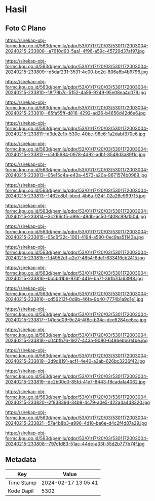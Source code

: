 # Hasil

## Foto C Plano

https://sirekap-obj-formc.kpu.go.id/563d/pemilu/pdpr/53/01/17/20/03/5301172003004-20240215-233808--a7610d63-5aa1-4f96-a59c-45729d37af97.jpg

https://sirekap-obj-formc.kpu.go.id/563d/pemilu/pdpr/53/01/17/20/03/5301172003004-20240215-233809--d5daf231-3531-4c00-bc2d-806a6b4b9796.jpg

https://sirekap-obj-formc.kpu.go.id/563d/pemilu/pdpr/53/01/17/20/03/5301172003004-20240215-233810--18f79b7c-5152-4a56-9249-95e08ea4c079.jpg

https://sirekap-obj-formc.kpu.go.id/563d/pemilu/pdpr/53/01/17/20/03/5301172003004-20240215-233810--65fa55ff-d816-4292-ad26-b4656d42d6e6.jpg

https://sirekap-obj-formc.kpu.go.id/563d/pemilu/pdpr/53/01/17/20/03/5301172003004-20240215-233811--d3de2e1b-530e-40be-96e6-1a2dabf370e6.jpg

https://sirekap-obj-formc.kpu.go.id/563d/pemilu/pdpr/53/01/17/20/03/5301172003004-20240215-233812--c5fd5984-0978-4d92-adbf-8548d3a89f1c.jpg

https://sirekap-obj-formc.kpu.go.id/563d/pemilu/pdpr/53/01/17/20/03/5301172003004-20240215-233813--05e15d4a-e43a-4573-a20a-9671574b0969.jpg

https://sirekap-obj-formc.kpu.go.id/563d/pemilu/pdpr/53/01/17/20/03/5301172003004-20240215-233813--1462c8b1-bbcd-4b6a-924f-02a26e999715.jpg

https://sirekap-obj-formc.kpu.go.id/563d/pemilu/pdpr/53/01/17/20/03/5301172003004-20240215-233814--3c266cf5-a99c-49db-ac50-f408c99a1504.jpg

https://sirekap-obj-formc.kpu.go.id/563d/pemilu/pdpr/53/01/17/20/03/5301172003004-20240215-233815--05c6f22c-1061-4194-a580-0ec9aa51143a.jpg

https://sirekap-obj-formc.kpu.go.id/563d/pemilu/pdpr/53/01/17/20/03/5301172003004-20240215-233815--1d4952df-a2e7-4854-8de1-633416cb2415.jpg

https://sirekap-obj-formc.kpu.go.id/563d/pemilu/pdpr/53/01/17/20/03/5301172003004-20240215-233816--bb5bd1b6-97df-441e-ba7f-361b7da639f8.jpg

https://sirekap-obj-formc.kpu.go.id/563d/pemilu/pdpr/53/01/17/20/03/5301172003004-20240215-233816--cd56213f-0d9b-46fa-9b40-7774b1a9d1e1.jpg

https://sirekap-obj-formc.kpu.go.id/563d/pemilu/pdpr/53/01/17/20/03/5301172003004-20240215-233817--141c5d09-9c24-4f8c-b34c-dce6284ce6ca.jpg

https://sirekap-obj-formc.kpu.go.id/563d/pemilu/pdpr/53/01/17/20/03/5301172003004-20240215-233818--c04bfb76-1927-443a-9080-6486ebb614be.jpg

https://sirekap-obj-formc.kpu.go.id/563d/pemilu/pdpr/53/01/17/20/03/5301172003004-20240215-233819--3d9d8191-acf1-4e40-a3ab-626bc3236f42.jpg

https://sirekap-obj-formc.kpu.go.id/563d/pemilu/pdpr/53/01/17/20/03/5301172003004-20240215-233819--dc2b00c0-85fd-41e7-8443-f8cadafa4062.jpg

https://sirekap-obj-formc.kpu.go.id/563d/pemilu/pdpr/53/01/17/20/03/5301172003004-20240215-233820--2f83839d-34b9-4c79-a0e5-422a4a4d8320.jpg

https://sirekap-obj-formc.kpu.go.id/563d/pemilu/pdpr/53/01/17/20/03/5301172003004-20240215-233821--57a4b8b3-a996-4d18-be6e-d4c2f4d87a29.jpg

https://sirekap-obj-formc.kpu.go.id/563d/pemilu/pdpr/53/01/17/20/03/5301172003004-20240215-233808--797c1d83-51ac-44de-a33f-55d2b777b74f.jpg


## Metadata

| Key        | Value               |
| ---------- | ------------------- |
| Time Stamp | 2024-02-17 13:05:41 |
| Kode Dapil | 5302                |



